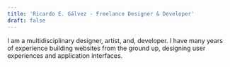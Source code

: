 ```yaml
---
title: 'Ricardo E. Gálvez - Freelance Designer & Developer'
draft: false
---
```


I am a multidisciplinary designer, artist, and, developer. I have many years of experience building websites from the ground up, designing user experiences and application interfaces.
